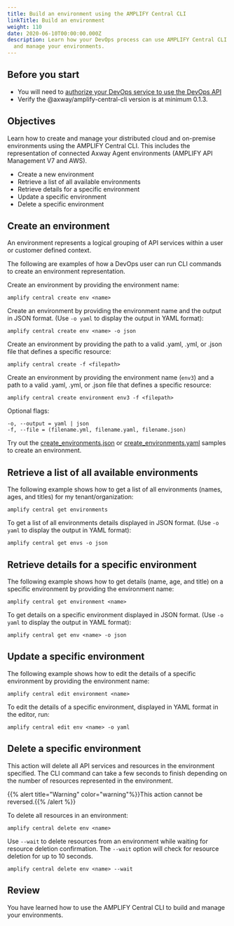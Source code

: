 ```yaml
---
title: Build an environment using the AMPLIFY Central CLI
linkTitle: Build an environment
weight: 110
date: 2020-06-10T00:00:00.000Z
description: Learn how your DevOps process can use AMPLIFY Central CLI to build
  and manage your environments.
---
```


## Before you start

* You will need to [authorize your DevOps service to use the DevOps API](/docs/central/cli_getstarted/)
* Verify the @axway/amplify-central-cli version is at minimum 0.1.3.

## Objectives

Learn how to create and manage your distributed cloud and on-premise environments using the AMPLIFY Central CLI. This includes the representation of connected Axway Agent environments (AMPLIFY API Management V7 and AWS).

* Create a new environment
* Retrieve a list of all available environments
* Retrieve details for a specific environment
* Update a specific environment
* Delete a specific environment

## Create an environment

An environment represents a logical grouping of API services within a user or customer defined context.

The following are examples of how a DevOps user can run CLI commands to create an environment representation.

Create an environment by providing the environment name:

 ```
 amplify central create env <name>
 ```

Create an environment by providing the environment name and the output in JSON format. (Use `-o yaml` to display the output in YAML format):

 ```
 amplify central create env <name> -o json
 ```

Create an environment by providing the path to a valid .yaml, .yml, or .json file that defines a specific resource:

 ```
 amplify central create -f <filepath>
 ```

Create an environment by providing the environment name (`env3`) and a path to a valid .yaml, .yml, or .json file that defines a specific resource:

```
amplify central create environment env3 -f <filepath>
```

Optional flags:

```
-o, --output = yaml | json
-f, --file = (filename.yml, filename.yaml, filename.json)
```

Try out the [create_environments.json](https://axway-open-docs.netlify.app/samples/central/create_environments.json) or [create_environments.yaml](https://axway-open-docs.netlify.app/samples/central/create_environments.yaml) samples to create an environment.

## Retrieve a list of all available environments

The following example shows how to get a list of all environments (names, ages, and titles) for my tenant/organization:

```
amplify central get environments
```

To get a list of all environments details displayed in JSON format. (Use `-o yaml` to display the output in YAML format):

```
amplify central get envs -o json
```

## Retrieve details for a specific environment

The following example shows how to get details (name, age, and title) on a specific environment by providing the environment name:

```
amplify central get environment <name>
```

To get details on a specific environment displayed in JSON format. (Use `-o yaml` to display the output in YAML format):

```
amplify central get env <name> -o json
```

## Update a specific environment

The following example shows how to edit the details of a specific environment by providing the environment name:

```
amplify central edit environment <name>
```

To edit the details of a specific environment, displayed in YAML format in the editor, run:

```
amplify central edit env <name> -o yaml
```

## Delete a specific environment

This action will delete all API services and resources in the environment specified. The CLI command can take a few seconds to finish depending on the number of resources represented in the environment.

{{% alert title="Warning" color="warning"%}}This action cannot be reversed.{{% /alert %}}

To delete all resources in an environment:

```
amplify central delete env <name>
```

Use `--wait` to delete resources from an environment while waiting for resource deletion confirmation. The `--wait` option will check for resource deletion for up to 10 seconds.

```
amplify central delete env <name> --wait
```

## Review

You have learned how to use the AMPLIFY Central CLI to build and manage your environments.
